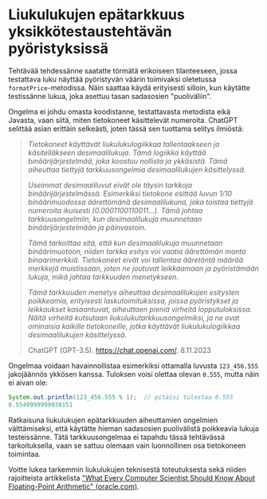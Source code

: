 # Liukulukujen epätarkkuus yksikkötestaustehtävän pyöristyksissä

Tehtävää tehdessänne saatatte törmätä erikoiseen tilanteeseen, jossa testattava luku näyttää pyöristyvän väärin toimivaksi oletetussa `formatPrice`-metodissa. Näin saattaa käydä erityisesti silloin, kun käytätte testissänne lukua, joka asettuu tasan sadasosien "puoliväliin".

Ongelma ei johdu omasta koodistanne, testattavasta metodista eikä Javasta, vaan siitä, miten tietokoneet käsittelevät numeroita. ChatGPT selittää asian erittäin selkeästi, joten tässä sen tuottama selitys ilmiöstä:

> *Tietokoneet käyttävät liukulukulogiikkaa tallentaakseen ja käsitelläkseen desimaalilukuja. Tämä logiikka käyttää binäärijärjestelmää, joka koostuu nollista ja ykkösistä. Tämä aiheuttaa tiettyjä tarkkuusongelmia desimaalilukujen käsittelyssä.*
>
> *Useimmat desimaaliluvut eivät ole täysin tarkkoja binäärijärjestelmässä. Esimerkiksi tietokone esittää luvun 1/10 binäärimuodossa äärettömänä desimaalilukuna, joka toistaa tiettyjä numeroita ikuisesti (0.0001100110011...). Tämä johtaa tarkkuusongelmiin, kun desimaalilukuja muunnetaan binäärijärjestelmään ja päinvastoin.*
>
> *Tämä tarkoittaa sitä, että kun desimaalilukuja muunnetaan binäärimuotoon, niiden tarkka esitys voi vaatia äärettömän monta binaarimerkkiä. Tietokoneet eivät voi tallentaa ääretöntä määrää merkkejä muistissaan, joten ne joutuvat leikkaamaan ja pyöristämään lukuja, mikä johtaa tarkkuuden menetykseen.*
>
> *Tämä tarkkuuden menetys aiheuttaa desimaalilukujen esitysten poikkeamia, erityisesti laskutoimituksissa, joissa pyöristykset ja leikkaukset kasaantuvat, aiheuttaen pieniä virheitä lopputuloksissa. Näitä virheitä kutsutaan liukulukutarkkuusongelmiksi, ja ne ovat ominaisia kaikille tietokoneille, jotka käyttävät liukulukulogiikkaa desimaalilukujen käsittelyssä.*
>
> ChatGPT (GPT-3.5). https://chat.openai.com/. 8.11.2023

Ongelmaa voidaan havainnollistaa esimerkiksi ottamalla luvusta `123_456.555` jakojäännös ykkösen kanssa. Tuloksen voisi olettaa olevan `0.555`, mutta näin ei aivan ole:

```java
System.out.println(123_456.555 % 1);  // pitäisi tulostaa 0.555
0.5549999999930151
```

Ratkaisuna liukulukujen epätarkkuuden aiheuttamien ongelmien välttämiseksi, että käytätte hieman sadasosien puolivälistä poikkeavia lukuja testeissänne. Tätä tarkkuusongelmaa ei tapahdu tässä tehtävässä tarkoituksella, vaan se sattuu olemaan vain luonnollinen osa tietokoneen toimintaa.

Voitte lukea tarkemmin liukulukujen teknisestä toteutuksesta sekä niiden rajoitteista artikkelista ["What Every Computer Scientist Should Know About Floating-Point Arithmetic" (oracle.com)](https://docs.oracle.com/cd/E19957-01/806-3568/ncg_goldberg.html).
